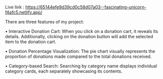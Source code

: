 Live link : https://65144efe9d39cd0c58d07a03--fascinating-unicorn-f4afc5.netlify.app/

There are three features of my project:

• Interactive Donation Cart:
When you click on a donation cart, it reveals its details. Additionally, clicking on the donation button will add the selected item to the donation cart.

• Donation Percentage Visualization:
The pie chart visually represents the proportion of donations made compared to the total donations received.

• Category-based Search:
Searching by category name displays individual category cards, each separately showcasing its contents.
